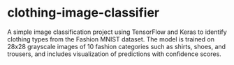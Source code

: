 # clothing-image-classifier
A simple image classification project using TensorFlow and Keras to identify clothing types from the Fashion MNIST dataset. The model is trained on 28x28 grayscale images of 10 fashion categories such as shirts, shoes, and trousers, and includes visualization of predictions with confidence scores.
